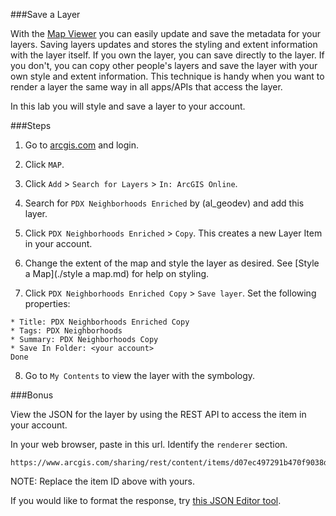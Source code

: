 ###Save a Layer

With the [Map Viewer](http://doc.arcgis.com/en/arcgis-online/use-maps/view-maps.htm) you can easily update and save the metadata for your layers. Saving layers updates and stores the styling and extent information with the layer itself. If you own the layer, you can save directly to the layer. If you don't, you can copy other people's layers and save the layer with your own style and extent information. This technique is handy when you want to render a layer the same way in all apps/APIs that access the layer.

In this lab you will style and save a layer to your account.

###Steps

1. Go to [arcgis.com](http://www.arcgis.com) and login.  

2. Click `MAP`.

3. Click `Add` > `Search for Layers` > `In: ArcGIS Online`.

4. Search for `PDX Neighborhoods Enriched` by (al_geodev) and add this layer.

5. Click `PDX Neighborhoods Enriched` > `Copy`. This creates a new Layer Item in your account.

6. Change the extent of the map and style the layer as desired. See [Style a Map](./style a map.md) for help on styling.

7. Click `PDX Neighborhoods Enriched Copy` > `Save layer`. Set the following properties:

 ```
 * Title: PDX Neighborhoods Enriched Copy
 * Tags: PDX Neighborhoods
 * Summary: PDX Neighborhoods Copy
 * Save In Folder: <your account>
 Done
 ```

8. Go to `My Contents` to view the layer with the symbology.

###Bonus

View the JSON for the layer by using the REST API to access the item in your account.

In your web browser, paste in this url. Identify the `renderer` section.

```
https://www.arcgis.com/sharing/rest/content/items/d07ec497291b470f9038d3759838f51f/data
```

NOTE: Replace the item ID above with yours.

If you would like to format the response, try [this JSON Editor tool](http://http://www.jsoneditoronline.org/).

